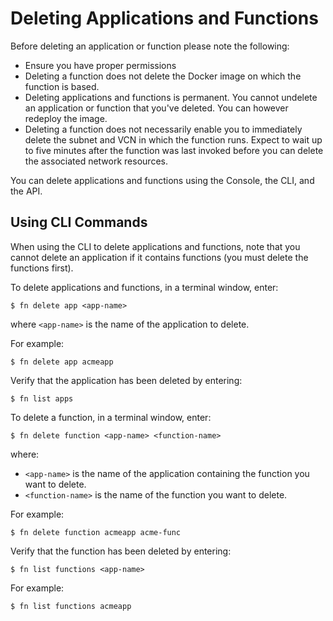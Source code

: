 # Deleting Applications and Functions

Before deleting an application or function please note the following:
- Ensure you have proper permissions
- Deleting a function does not delete the Docker image on which the function is based.
- Deleting applications and functions is permanent. You cannot undelete an application or function that you've deleted. You can however redeploy the image.
- Deleting a function does not necessarily enable you to  immediately delete the subnet and VCN in which the function runs. Expect to wait up to five minutes after the function was last invoked before  you can delete the associated network resources.

You can delete applications and functions using the Console, the CLI, and the API.

## Using CLI Commands

When using the CLI to delete applications and functions, note that you cannot delete an application if it contains functions (you must delete the functions first).

To delete applications and functions, in a terminal window, enter:


```shell
$ fn delete app <app-name>
```

where `<app-name>` is the name of the application to delete.

For example:

```shell
$ fn delete app acmeapp
```

Verify that the application has been deleted by entering:

```shell
$ fn list apps
```

To delete a function, in a terminal window, enter:

```shell
$ fn delete function <app-name> <function-name>
```

where:

- `<app-name>` is the name of the application containing the function you want to delete.
- `<function-name>` is the name of the function you want to delete.

For example:

```shell
$ fn delete function acmeapp acme-func
```

Verify that the function has been deleted by entering:


```shell
$ fn list functions <app-name>
```

For example:

```shell
$ fn list functions acmeapp			
```
